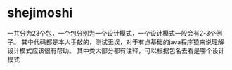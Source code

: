 # shejimoshi

一共分为23个包，一个包分别为一个设计模式，一个设计模式一般会有2-3个例子。
其中代码都是本人手敲的，测试无误，对于有点基础的java程序猿来说理解设计模式应该很有帮助。
其中类大部分都有注释，可以根据包名去看是哪个设计模式
